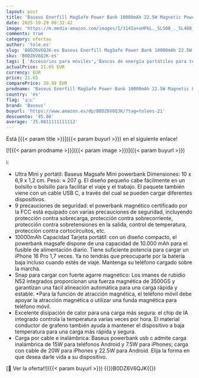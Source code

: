 ```yaml
---
layout: post
title: 'Baseus Enerfill MagSafe Power Bank 10000mAh 22.5W Magnetic Power Bank USB C Wireless Externo Baterías Móviles Wireless Mini Powerbank Compatible con iPhone 16/15/14/13/12/Pro/Pro MAX Series  Negro'
date: 2025-10-29 00:32:42
image: 'https://m.media-amazon.com/images/I/314Io+uHPkL._SL500_._SL400_.jpg'
comments: true
category: ofertas
author: 'tole.es'
slug: 'B0DZ6V6QJK-es Baseus Enerfill MagSafe Power Bank 10000mAh 22.5W Magnetic...'
sku: 'B0DZ6V6QJK-es'
tags: [ 'Accesorios para móviles','Bancos de energía portátiles para teléfonos móviles','Cargadores para móviles','Comunicación móvil y accesorios','Electrónica','baseus','iphone','magsafe','🇪🇸', ]
actualPrice: 21.65 EUR
currency: EUR
price: 21.65
comparePrice: 39.99 EUR
prodname: 'Baseus Enerfill MagSafe Power Bank 10000mAh 22.5W Magnetic Power Bank USB C Wireless Externo Baterías Móviles Wireless Mini Powerbank Compatible con iPhone 16/15/14/13/12/Pro/Pro MAX Series  Negro'
country: 'es'
flag: '🇪🇸'
brand: 'Baseus'
buyurl: 'https://www.amazon.es/dp/B0DZ6V6QJK/?tag=tolees-21'
descuento: '45.86'
average: '25.0811111111112'
---
```


Está [{{< param title >}}]({{< param buyurl >}}) en el siguiente enlace!

[![{{< param prodname >}}]({{< param image >}})]({{< param buyurl >}})

ℹ️:

- Ultra Mini y portátil: Baseus Magsafe Mini powerbank Dimensiones: 10 x 6,9 x 1,2 cm. Peso: ≈ 207 g. El diseño pequeño cabe fácilmente en un bolsillo o bolsillo para facilitar el viaje y el trabajo. El paquete también viene con un cable USB C, a través del cual se pueden cargar diferentes dispositivos.
- 9 precauciones de seguridad: el powerbank magnético certificado por la FCC está equipado con varias precauciones de seguridad, incluyendo protección contra sobrecarga, protección contra sobrecorriente, protección contra sobretensiones en la salida, control de temperatura, protección contra cortocircuitos, etc.
- 10000mAh Capacidad Tarjeta portátil: con un diseño compacto, el powerbank magsafe dispone de una capacidad de 10.000 mAh para el fusible de alimentación diario. Tiene suficiente potencia para cargar un iPhone 16 Pro 1,7 veces. Ya no tendrás que preocuparte por la batería baja incluso cuando estés de viaje. Mantenga su teléfono cargado sobre la marcha.
- Snap para cargar con fuerte agarre magnético: Los imanes de rubidio N52 integrados proporcionan una fuerza magnética de 3500GS y garantizan una fácil alineación automática para una carga rápida y estable. *Para la función de atracción magnética, el teléfono móvil debe apoyar la atracción magnética o utilizar una funda magnética para teléfono móvil.
- Excelente disipación de calor para una carga más segura: el chip de IA integrado controla la temperatura varias veces por hora. El material conductor de grafeno también ayuda a mantener el dispositivo a baja temperatura para una carga más rápida y segura.
- Carga por cable e inalámbrica: Baseus powerbank usb c admite carga inalámbrica de 15W para teléfonos Android y 7.5W para iPhones; carga con cable de 20W para iPhones y 22.5W para Android. Elija la forma en que desea darle vida a su dispositivo.

[🛒 Ver la oferta!!]({{< param buyurl >}})
{{<world>}}B0DZ6V6QJK{{</world>}}
